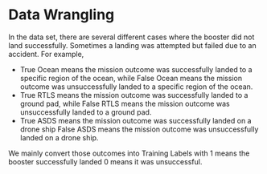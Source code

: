 # Data Wrangling 

In the data set, there are several different cases where the booster did not land successfully. Sometimes a landing was attempted but failed due to an accident. For example, 

- True Ocean means the mission outcome was successfully landed to a specific region of the ocean, while False Ocean means the mission outcome was unsuccessfully landed to a specific region of the ocean.
- True RTLS means the mission outcome was successfully landed to a ground pad, while False RTLS means the mission outcome was unsuccessfully landed to a ground pad.
- True ASDS means the mission outcome was successfully landed on a drone ship False ASDS means the mission outcome was unsuccessfully landed on a drone ship.

We mainly convert those outcomes into Training Labels with 1 means the booster successfully landed 0 means it was unsuccessful.
